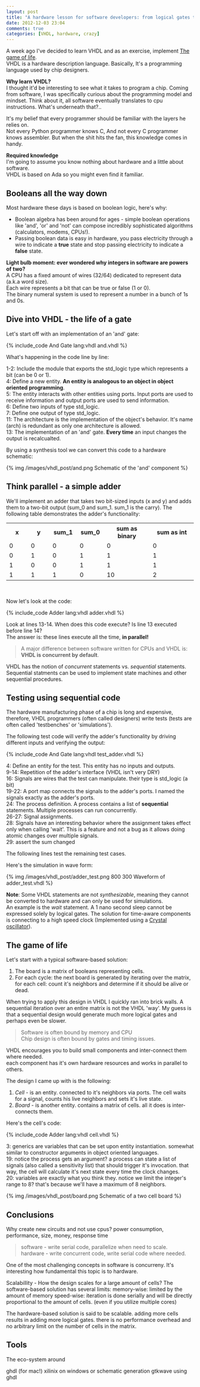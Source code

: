 ```yaml
---
layout: post
title: "A hardware lesson for software developers: from logical gates to the game of life"
date: 2012-12-03 23:04
comments: true
categories: [VHDL, hardware, crazy]
---
```


A week ago I've decided to learn VHDL and as an exercise, implement [The game of life](http://en.wikipedia.org/wiki/Conway's_Game_of_Life).  
VHDL is a hardware description language. Basically, It's a programming language used by chip designers.  

**Why learn VHDL?**  
I thought it'd be interesting to see what it takes to program a chip. Coming from software, I was specifically curious about the programming model and mindset. Think about it, all software eventually translates to cpu instructions. What's underneath that?..  

It's my belief that every programmer should be familiar with the layers he relies on.  
Not every Python programmer knows C, And not every C programmer knows assembler. But when the shit hits the fan, this knowledge comes in handy.

**Required knowledge**  
I'm going to assume you know nothing about hardware and a little about software.  
VHDL is based on Ada so you might even find it familiar.

Booleans all the way down
-------------------------

Most hardware these days is based on boolean logic, here's why:

* Boolean algebra has been around for ages - simple boolean operations like 'and', 'or' and 'not' can compose incredibly sophisticated algorithms (calculators, modems, CPUs!).
* Passing boolean data is easy in hardware, you pass electricity through a wire to indicate a **true** state and stop passing electricity to indicate a **false** state.

**Light bulb moment: ever wondered why integers in software are powers of two?**  
A CPU has a fixed amount of wires (32/64) dedicated to represent data (a.k.a word size).  
Each wire represents a bit that can be true or false (1 or 0).  
The binary numeral system is used to represent a number in a bunch of 1s and 0s.

Dive into VHDL - the life of a gate
-----------------------------------

Let's start off with an implementation of an 'and' gate:

{% include_code And Gate lang:vhdl and.vhdl %}

What's happening in the code line by line:

1-2: Include the module that exports the std_logic type which represents a bit (can be 0 or 1).  
4: Define a new entity. **An entity is analogous to an object in object oriented programming**.  
5: The entity interacts with other entities using ports. Input ports are used to receive information and output ports are used to send information.  
6: Define two inputs of type std_logic.  
7: Define one output of type std_logic.  
11: The architecture is the implementation of the object's behavior. It's name (arch) is redundant as only one architecture is allowed.  
13: The implementation of an 'and' gate. **Every time** an input changes the output is recalcualted.

By using a synthesis tool we can convert this code to a hardware schematic:

{% img /images/vhdl_post/and.png Schematic of the 'and' component %}

Think parallel - a simple adder
-------------------------------

We'll implement an adder that takes two bit-sized inputs (x and y) and adds them to a two-bit output (sum_0 and sum_1. sum_1 is the carry).
The following table demonstrates the adder's functionality:

<table>
	<tr>
		<th width="60">x</th>
		<th width="60">y</th>
		<th width="60">sum_1</th>
		<th width="60">sum_0</th>
		<th width="140">sum as binary</th>
		<th width="140">sum as int</th>
	</tr>
	<tr>
		<td>0</td>
		<td>0</td>
		<td>0</td>
		<td>0</td>
		<td>0</td>
		<td>0</td>
	</tr>
	<tr>
		<td>0</td>
		<td>1</td>
		<td>0</td>
		<td>1</td>
		<td>1</td>
		<td>1</td>
	</tr>
	<tr>
		<td>1</td>
		<td>0</td>
		<td>0</td>
		<td>1</td>
		<td>1</td>
		<td>1</td>
	</tr>
	<tr>
		<td>1</td>
		<td>1</td>
		<td>1</td>
		<td>0</td>
		<td>10</td>
		<td>2</td>
	</tr>
</table>

<br/>

Now let's look at the code:

{% include_code Adder lang:vhdl adder.vhdl %}

Look at lines 13-14. When does this code execute? Is line 13 executed before line 14?  
The answer is: these lines execute all the time, **in parallel!**

> A major difference between software written for CPUs and VHDL is:  
> **VHDL is concurrent by default**.

VHDL has the notion of *concurrent* statements vs. *sequential* statements.  
Sequential statments can be used to implement state machines and other sequential procedures. 

Testing using sequential code
-----------------------------

The hardware manufacturing phase of a chip is long and expensive, therefore, VHDL programmers (often called designers) write tests (tests are often called 'testbenches' or 'simulations').  

The following test code will verify the adder's functionality by driving different inputs and verifying the output:

{% include_code And Gate lang:vhdl test_adder.vhdl %}

4: Define an entity for the test. This entity has no inputs and outputs.  
9-14: Repetition of the adder's interface (VHDL isn't very DRY)  
16: Signals are wires that the test can manipulate. their type is std_logic (a bit)  
19-22: A port map connects the signals to the adder's ports. I named the signals exactly as the adder's ports.  
24: The process definition. A process contains a list of **sequential** statements. Multiple processes can run concurrently.  
26-27: Signal assignments.  
28: Signals have an interesting behavior where the assignment takes effect only when calling 'wait'. This is a feature and not a bug as it allows doing atomic changes over multiple signals.  
29: assert the sum changed

The following lines test the remaining test cases. 

Here's the simulation in wave form:

{% img /images/vhdl_post/adder_test.png 800 300 Waveform of adder_test.vhdl %}

**Note**: Some VHDL statements are not *synthesizable*, meaning they cannot be converted to hardware and can only be used for simulations.  
An example is the *wait* statement. A 1 nano second sleep cannot be expressed solely by logical gates.
The solution for time-aware components is connecting to a high speed clock (Implemented using a [Crystal oscillator](http://en.wikipedia.org/wiki/Crystal_oscillator)).

The game of life
----------------

Let's start with a typical software-based solution:

1. The board is a matrix of booleans representing cells.
2. For each cycle: the next board is generated by iterating over the matrix, for each cell: count it's neighbors and determine if it should be alive or dead.

When trying to apply this design in VHDL I quickly ran into brick walls. A sequential iteration over an entire matrix is not the VHDL 'way'. My guess is that a sequential design would generate much more logical gates and perhaps even be slower.

> Software is often bound by memory and CPU  
> Chip design is often bound by gates and timing issues.

VHDL encourages you to build small components and inter-connect them where needed.  
each component has it's own hardware resources and works in parallel to others.

The design I came up with is the following:

1. *Cell* - is an entity. connected to it's neighbors via ports. The cell waits for a signal, counts his live neighbors and sets it's live state.
2. *Board* - is another entity. contains a matrix of cells. all it does is inter-connects them.

Here's the cell's code:

{% include_code Adder lang:vhdl cell.vhdl %}

3: generics are variables that can be set upon entity instantiation. somewhat similar to constructor arguments in object oriented languages.  
19: notice the process gets an argument? a process can state a list of signals (also called a sensitivity list) that should trigger it's invocation. that way, the cell will calculate it's next state every time the clock changes.  
20: variables are exactly what you think they. notice we limit the integer's range to 8? that's because we'll have a maximum of 8 neighbors.

{% img /images/vhdl_post/board.png Schematic of a two cell board %}

Conclusions
-----------

Why create new circuits and not use cpus? power consumption, performance, size, money, response time

> software - write serial code, parallelize when need to scale.  
> hardware - write concurrent code, write serial code where needed.

One of the most challenging concepts in software is concurreny. It's interesting how fundamental this topic is to hardware. 

Scalabillity - How the design scales for a large amount of cells?
The software-based solution has several limits:
memory-wise: limited by the amount of memory
speed-wise: iteration is done serially and will be directly proportional to the amount of cells. (even if you utilize multiple cores)

The hardware-based solution is said to be scalable. adding more cells results in adding more logical gates. there is no performance overhead and no arbitrary limit on the number of cells in the matrix.

Tools
-----

The eco-system around 

ghdl (for mac!)
xilinix on windows or schematic generation
gtkwave using ghdl 
